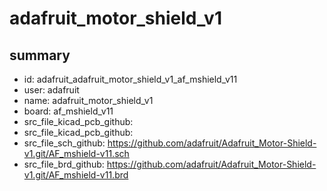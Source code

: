 # adafruit_motor_shield_v1
 
## summary 
* id: adafruit_adafruit_motor_shield_v1_af_mshield_v11
* user: adafruit
* name: adafruit_motor_shield_v1
* board: af_mshield_v11
* src_file_kicad_pcb_github: 
* src_file_kicad_pcb_github: 
* src_file_sch_github: https://github.com/adafruit/Adafruit_Motor-Shield-v1.git/AF_mshield-v11.sch
* src_file_brd_github: https://github.com/adafruit/Adafruit_Motor-Shield-v1.git/AF_mshield-v11.brd



